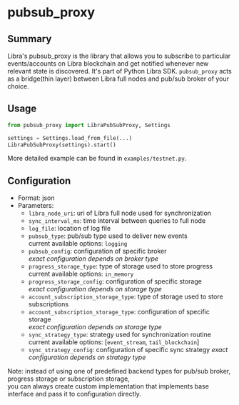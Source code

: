 # pubsub_proxy

## Summary

Libra's pubsub_proxy is the library that allows you to subscribe to particular events/accounts on Libra blockchain and get notified whenever new relevant state is discovered.
It's part of Python Libra SDK.
`pubsub_proxy` acts as a bridge(thin layer) between Libra full nodes and pub/sub broker of your choice.


## Usage

```python
from pubsub_proxy import LibraPubSubProxy, Settings

settings = Settings.load_from_file(...)
LibraPubSubProxy(settings).start()
```
More detailed example can be found in `examples/testnet.py`.

## Configuration
- Format: json
- Parameters:
    * `libra_node_uri`: uri of Libra full node used for synchronization
    * `sync_interval_ms`: time interval between queries to full node
    * `log_file`: location of log file
    * `pubsub_type`: pub/sub type used to deliver new events<br />
        current available options: `logging`
    * `pubsub_config`: configuration of specific broker<br />
        *exact configuration depends on broker type*
    * `progress_storage_type`: type of storage used to store progress<br />
        current available options: `in_memory`
    * `progress_storage_config`: configuration of specific storage<br />
        *exact configuration depends on storage type*
    * `account_subscription_storage_type`: type of storage used to store subscriptions
    * `account_subscription_storage_type`: configuration of specific storage<br />
        *exact configuration depends on storage type*
    * `sync_strategy_type`: strategy used for synchronization routine <br/>
        current available options: [`event_stream`, `tail_blockchain`]
    * `sync_strategy_config`: configuration of specific sync strategy
        *exact configuration depends on strategy type*


Note: instead of using one of predefined backend types for pub/sub broker, progress storage or subscription storage,<br/>
you can always create custom implementation that implements base interface and pass it to configuration directly.
